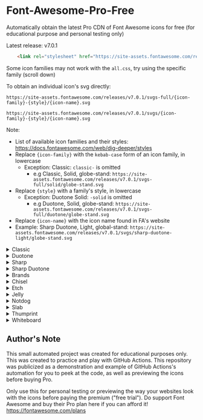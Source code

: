 # Font-Awesome-Pro-Free

Automatically obtain the latest Pro CDN of Font Awesome icons for free (for educational purpose and personal testing only)

Latest release: v7.0.1

```html
    <link rel="stylesheet" href="https://site-assets.fontawesome.com/releases/v7.0.1/css/all.css">
```

Some icon families may not work with the `all.css`, try using the specific family (scroll down)

To obtain an individual icon's svg directly:

```
https://site-assets.fontawesome.com/releases/v7.0.1/svgs-full/{icon-family}-{style}/{icon-name}.svg
```

```
https://site-assets.fontawesome.com/releases/v7.0.1/svgs/{icon-family}-{style}/{icon-name}.svg
```

Note:

* List of available icon families and their styles: <https://docs.fontawesome.com/web/dig-deeper/styles>
* Replace `{icon-family}` with the `kebab-case` form of an icon family, in lowercase
  * Exception: Classic: `classic-` is omitted
    * e.g Classic, Solid, globe-stand: `https://site-assets.fontawesome.com/releases/v7.0.1/svgs-full/solid/globe-stand.svg`
* Replace `{style}` with a family's style, in lowercase
  * Exception: Duotone Solid: `-solid` is omitted
    * e.g Duotone, Solid, globe-stand: `https://site-assets.fontawesome.com/releases/v7.0.1/svgs-full/duotone/globe-stand.svg`
* Replace `{icon-name}` with the icon name found in FA's website
* Example: Sharp Duotone, Light, global-stand: `https://site-assets.fontawesome.com/releases/v7.0.1/svgs/sharp-duotone-light/globe-stand.svg`

<details>
<summary>Classic</summary>

```html
    <link rel="stylesheet" href="https://site-assets.fontawesome.com/releases/v7.0.1/css/solid.css">
    <link rel="stylesheet" href="https://site-assets.fontawesome.com/releases/v7.0.1/css/regular.css">
    <link rel="stylesheet" href="https://site-assets.fontawesome.com/releases/v7.0.1/css/light.css">
    <link rel="stylesheet" href="https://site-assets.fontawesome.com/releases/v7.0.1/css/thin.css">
```

</details>

<details>
<summary>Duotone</summary>

```html
    <link rel="stylesheet" href="https://site-assets.fontawesome.com/releases/v7.0.1/css/duotone.css">
    <link rel="stylesheet" href="https://site-assets.fontawesome.com/releases/v7.0.1/css/duotone-regular.css">
    <link rel="stylesheet" href="https://site-assets.fontawesome.com/releases/v7.0.1/css/duotone-light.css">
    <link rel="stylesheet" href="https://site-assets.fontawesome.com/releases/v7.0.1/css/duotone-thin.css">
```

</details>

<details>
<summary>Sharp</summary>

```html
    <link rel="stylesheet" href="https://site-assets.fontawesome.com/releases/v7.0.1/css/sharp-solid.css">
    <link rel="stylesheet" href="https://site-assets.fontawesome.com/releases/v7.0.1/css/sharp-regular.css">
    <link rel="stylesheet" href="https://site-assets.fontawesome.com/releases/v7.0.1/css/sharp-light.css">
    <link rel="stylesheet" href="https://site-assets.fontawesome.com/releases/v7.0.1/css/sharp-thin.css">
```

</details>

<details>
<summary>Sharp Duotone</summary>

```html
    <link rel="stylesheet" href="https://site-assets.fontawesome.com/releases/v7.0.1/css/sharp-duotone-solid.css">
    <link rel="stylesheet" href="https://site-assets.fontawesome.com/releases/v7.0.1/css/sharp-duotone-regular.css">
    <link rel="stylesheet" href="https://site-assets.fontawesome.com/releases/v7.0.1/css/sharp-duotone-light.css">
    <link rel="stylesheet" href="https://site-assets.fontawesome.com/releases/v7.0.1/css/sharp-duotone-thin.css">
```

</details>

<details>
<summary>Brands</summary>

```html
    <link rel="stylesheet" href="https://site-assets.fontawesome.com/releases/v7.0.1/css/brands.css">
```

</details>

<details>
<summary>Chisel</summary>

```html
    <link rel="stylesheet" href="https://site-assets.fontawesome.com/releases/v7.0.1/css/chisel-regular.css">
```

</details>

<details>
<summary>Etch</summary>

```html
    <link rel="stylesheet" href="https://site-assets.fontawesome.com/releases/v7.0.1/css/etch-solid.css">
```

</details>

<details>
<summary>Jelly</summary>

```html
    <link rel="stylesheet" href="https://site-assets.fontawesome.com/releases/v7.0.1/css/jelly-regular.css">
    <link rel="stylesheet" href="https://site-assets.fontawesome.com/releases/v7.0.1/css/jelly-duo-regular.css">
    <link rel="stylesheet" href="https://site-assets.fontawesome.com/releases/v7.0.1/css/jelly-fill-regular.css">
```

</details>

<details>
<summary>Notdog</summary>

```html
    <link rel="stylesheet" href="https://site-assets.fontawesome.com/releases/v7.0.1/css/notdog-solid.css">
    <link rel="stylesheet" href="https://site-assets.fontawesome.com/releases/v7.0.1/css/notdog-duo-solid.css">
```

</details>

<details>
<summary>Slab</summary>

```html
    <link rel="stylesheet" href="https://site-assets.fontawesome.com/releases/v7.0.1/css/slab-regular.css">
    <link rel="stylesheet" href="https://site-assets.fontawesome.com/releases/v7.0.1/css/slab-press-regular.css">
```

</details>

<details>
<summary>Thumprint</summary>

```html
    <link rel="stylesheet" href="https://site-assets.fontawesome.com/releases/v7.0.1/css/thumbprint-light.css">
```

</details>

<details>
<summary>Whiteboard</summary>

```html
    <link rel="stylesheet" href="https://site-assets.fontawesome.com/releases/v7.0.1/css/whiteboard-semibold.css">
```

</details>

## Author's Note

This small automated project was created for educational purposes only. This was created to practice and play with GitHub Actions. This repository was publicized as a demonstration and example of GitHub Actions's automation for you to peek at the code, as well as previewing the icons before buying Pro.

Only use this for personal testing or previewing the way your websites look with the icons before paying the premium ("free trial"). Do support Font Awesome and buy their Pro plan here if you can afford it!  
<https://fontawesome.com/plans>
